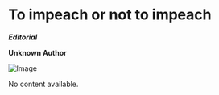 # To impeach or not to impeach

***Editorial***

****Unknown Author****

![Image](https://opinion.inquirer.net/files/2024/12/To-impeach-or-not-to-impeach-620x620.png)


No content available.